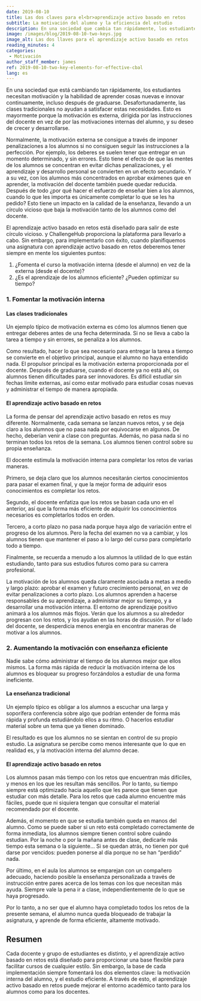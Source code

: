 ```yaml
---
date: 2019-08-10
title: Las dos claves para el<br>aprendizaje activo basado en retos
subtitle: La motivación del alumno y la eficiencia del estudio
description: En una sociedad que cambia tan rápidamente, los estudiantes necesitan motivación y la habilidad de aprender cosas nuevas e innovar continuamente.
image: /images/blog/2019-08-10-two-keys.jpg
image_alt: Las dos llaves para el aprendizaje activo basado en retos
reading_minutes: 4
categories:
 - Motivación
author_staff_member: james
ref: 2019-08-10-two-key-elements-for-effective-cbal
lang: es
---
```

En una sociedad que está cambiando tan rápidamente, los estudiantes necesitan motivación y la habilidad de aprender cosas nuevas e innovar continuamente, incluso después de graduarse.
Desafortunadamente, las clases tradicionales no ayudan a satisfacer estas necesidades.
Esto es mayormente porque la motivación es externa, dirigida por las instrucciones del docente en vez de por las motivaciones internas del alumno, y su deseo de crecer y desarrollarse.

Normalmente, la motivación externa se consigue a través de imponer penalizaciones a los alumnos si no consiguen seguir las instrucciones a la perfección.
Por ejemplo, los deberes se suelen tener que entregar en un momento determinado, y sin errores.
Esto tiene el efecto de que las mentes de los alumnos se concentran en evitar dichas penalizaciones, y el aprendizaje y desarrollo personal se convierten en un efecto secundario.
Y a su vez, con los alumnos más concentrados en aprobar exámenes que en aprender, la motivación del docente también puede quedar reducida.
Después de todo ¿por qué hacer el esfuerzo de enseñar bien a los alumnos, cuando lo que les importa es únicamente completar lo que se les ha pedido?
Esto tiene un impacto en la calidad de la enseñanza, llevando a un círculo vicioso que baja la motivación tanto de los alumnos como del docente.

El aprendizaje activo basado en retos está diseñado para salir de este círculo vicioso. y ChallengeHub proporciona la plataforma para llevarlo a cabo.
Sin embargo, para implementarlo con éxito, cuando planifiquemos una asignatura con aprendizaje activo basado en retos deberemos tener siempre en mente los siguientes puntos:

1. ¿Fomenta el curso la motivación interna (desde el alumno) en vez de la externa (desde el docente)?
2. ¿Es el aprendizaje de los alumnos eficiente? ¿Pueden optimizar su tiempo?

### 1. Fomentar la motivación interna

#### Las clases tradicionales

Un ejemplo típico de motivación externa es cómo los alumnos tienen que entregar deberes antes de una fecha determinada.
Si no se lleva a cabo la tarea a tiempo y sin errores, se penaliza a los alumnos.

Como resultado, hacer lo que sea necesario para entregar la tarea a tiempo se convierte en el objetivo principal, aunque el alumno no haya entendido nada.
El propulsor principal es la motivación externa proporcionada por el docente.
Después de graduarse, cuando el docente ya no está ahí, os alumnos tienen dificultades para ser innovadores.
Es difícil estudiar sin fechas límite externas, así como estar motivado para estudiar cosas nuevas y administrar el tiempo de manera apropiada.

#### El aprendizaje activo basado en retos

La forma de pensar del aprendizaje activo basado en retos es muy diferente.
Normalmente, cada semana se lanzan nuevos retos, y se deja claro a los alumnos que no pasa nada por equivocarse en algunos.
De hecho, deberían venir a clase con preguntas.
Además, no pasa nada si no terminan todos los retos de la semana.
Los alumnos tienen control sobre su propia enseñanza.

El docente estimula la motivación interna para completar los retos de varias maneras.

Primero, se deja claro que los alumnos necesitarán ciertos conocimientos para pasar el examen final, y que la mejor forma de adquirir esos conocimientos es completar los retos.

Segundo, el docente enfatiza que los retos se basan cada uno en el anterior, así que la forma más eficiente de adquirir los conocimientos necesarios es completarlos todos en orden.

Tercero, a corto plazo no pasa nada porque haya algo de variación entre el progreso de los alumnos. Pero la fecha del examen no va a cambiar, y los alumnos tienen que mantener el paso a lo largo del curso para completarlo todo a tiempo.

Finalmente, se recuerda a menudo a los alumnos la utilidad de lo que están estudiando, tanto para sus estudios futuros como para su carrera profesional.

La motivación de los alumnos queda claramente asociada a metas a medio y largo plazo: aprobar el examen y futuro crecimiento personal, en vez de evitar penalizaciones a corto plazo.
Los alumnos aprenden a hacerse responsables de su aprendizaje, a administrar mejor su tiempo, y a desarrollar una motivación interna.
El entorno de aprendizaje positivo animará a los alumnos más flojos. Verán que los alumnos a su alrededor progresan con los retos, y los ayudan en las horas de discusión.
Por el lado del docente, se desperdicia menos energía en encontrar maneras de motivar a los alumnos.

### 2. Aumentando la motivación con enseñanza eficiente

Nadie sabe cómo administrar el tiempo de los alumnos mejor que ellos mismos.
La forma más rápida de reducir la motivación interna de los alumnos es bloquear su progreso forzándolos a estudiar de una forma ineficiente.

#### La enseñanza tradicional

Un ejemplo típico es obligar a los alumnos a escuchar una larga y soporífera conferencia sobre algo que podrían entender de forma más rápida y profunda estudiándolo ellos a su ritmo.
O hacerlos estudiar material sobre un tema que ya tienen dominado.

El resultado es que los alumnos no se sientan en control de su propio estudio.
La asignatura se percibe como menos interesante que lo que en realidad es, y la motivación interna del alumno decae.

#### El aprendizaje activo basado en retos

Los alumnos pasan más tiempo con los retos que encuentran más difíciles, y menos en los que les resultan más sencillos.
Por lo tanto, su tiempo siempre está optimizado hacia aquello que les parece que tienen que estudiar con más detalle.
Para los retos que cada alumno encuentre más fáciles, puede que ni siquiera tengan que consultar el material recomendado por el docente.

Además, el momento en que se estudia también queda en manos del alumno.
Como se puede saber si un reto está completado correctamente de forma inmediata, los alumnos siempre tienen control sobre cuándo estudian.
Por la noche o por la mañana antes de clase,
dedicarle más tiempo esta semana o la siguiente...
Si se quedan atrás, no tienen por qué darse por vencidos:
pueden ponerse al día porque no se han “perdido” nada.

Por último, en el aula los alumnos se emparejan con un compañero adecuado, haciendo posible la enseñanza personalizada a través de instrucción entre pares acerca de los temas con los que necesitan más ayuda.
Siempre vale la pena ir a clase, independientemente de lo que se haya progresado.

Por lo tanto, a no ser que el alumno haya completado todos los retos de la presente semana, el alumno nunca queda bloqueado de trabajar la asignatura, y aprende de forma eficiente, altamente motivado.

## Resumen

Cada docente y grupo de estudiantes es distinto, y el aprendizaje activo basado en retos está diseñado para proporcionar una base flexible para facilitar cursos de cualquier estilo.
Sin embargo, la base de cada implementación siempre fomentará los dos elementos clave:
la motivación interna del alumno, y el estudio eficiente.
A través de esto, el aprendizaje activo basado en retos puede mejorar el entorno académico tanto para los alumnos como para los docentes.
